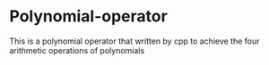 # Polynomial-operator
This is a polynomial operator that written by cpp to achieve the four arithmetic operations of polynomials
